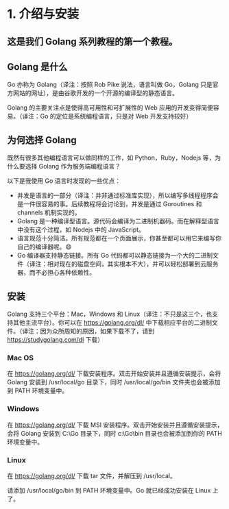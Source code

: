 # 1. 介绍与安装
 
这是我们 Golang 系列教程的第一个教程。
---

## Golang 是什么 ##

Go 亦称为 Golang（译注：按照 Rob Pike 说法，语言叫做 Go，Golang 只是官方网站的网址），是由谷歌开发的一个开源的编译型的静态语言。

Golang 的主要关注点是使得高可用性和可扩展性的 Web 应用的开发变得简便容易。（译注：Go 的定位是系统编程语言，只是对 Web 开发支持较好）


## 为何选择 Golang
既然有很多其他编程语言可以做同样的工作，如 Python，Ruby，Nodejs 等，为什么要选择 Golang 作为服务端编程语言？

以下是我使用 Go 语言时发现的一些优点：

* 并发是语言的一部分（译注：并非通过标准库实现），所以编写多线程程序会是一件很容易的事。后续教程将会讨论到，并发是通过 Goroutines 和 channels 机制实现的。
* Golang 是一种编译型语言。源代码会编译为二进制机器码。而在解释型语言中没有这个过程，如 Nodejs 中的 JavaScript。
* 语言规范十分简洁。所有规范都在一个页面展示，你甚至都可以用它来编写你自己的编译器呢。:smile:
* Go 编译器支持静态链接。所有 Go 代码都可以静态链接为一个大的二进制文件（译注：相对现在的磁盘空间，其实根本不大），并可以轻松部署到云服务器，而不必担心各种依赖性。

## 安装
Golang 支持三个平台：Mac，Windows 和 Linux（译注：不只是这三个，也支持其他主流平台）。你可以在 https://golang.org/dl/ 中下载相应平台的二进制文件。（译注：因为众所周知的原因，如果下载不了，请到 https://studygolang.com/dl 下载）

### Mac OS

在 https://golang.org/dl/ 下载安装程序。双击开始安装并且遵循安装提示，会将 Golang 安装到 /usr/local/go 目录下，同时 /usr/local/go/bin 文件夹也会被添加到 PATH 环境变量中。

### Windows
在 https://golang.org/dl/ 下载 MSI 安装程序。双击开始安装并且遵循安装提示，会将 Golang 安装到 C:\Go 目录下，同时 c:\Go\bin 目录也会被添加到你的 PATH 环境变量中。

### Linux

在 https://golang.org/dl/ 下载 tar 文件，并解压到 /usr/local。

请添加 /usr/local/go/bin 到 PATH 环境变量中。Go 就已经成功安装在 Linux 上了。

